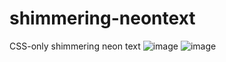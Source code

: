 # shimmering-neontext
CSS-only shimmering neon text
![image](https://github.com/nabinjana-dsc/shimmering-neontext/assets/120771456/3140a785-ce21-444d-8c5a-50675b886a54)
![image](https://github.com/nabinjana-dsc/shimmering-neontext/assets/120771456/960b7034-ec0d-4765-8e0d-f6696c98b1ed)
